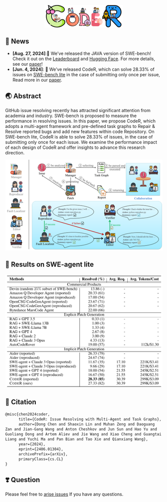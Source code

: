<p align="center">
  <a href="https://github.com/NL2Code/CodeR">
    <img src="figs/coder_logo.png" width="50%" alt="Logo of CodeR" />
  </a>
</p>

## 📰 News
* **[Aug. 27, 2024]**:🎉 We’ve released the JAVA version of SWE-bench! Check it out on the [Leaderboard](https://multi-swe-bench.github.io) and [Hugging Face](https://huggingface.co/datasets/Daoguang/Multi-SWE-bench). For more details, see our [paper](https://arxiv.org/pdf/2408.14354)!
* **[Jun. 4, 2024]**: 🎉 We’ve released CodeR, which can solve $28.33$% of issues on [SWE-bench lite](https://www.swebench.com) in the case of submitting only once per issue, Read more in our [paper](https://arxiv.org/pdf/2406.01304).

## 🌏 Abstract
GitHub issue resolving recently has attracted significant attention from academia and industry. SWE-bench is proposed to measure the performance in resolving issues. In this paper, we propose CodeR, which adopts a multi-agent framework and pre-defined task graphs to Repair & Resolve reported bugs and add new features within code Repository. On SWE-bench lite, CodeR is able to solve $28.33$% of issues, in the case of submitting only once for each issue. We examine the performance impact of each design of CodeR and offer insights to advance this research direction.

![CodeR](figs/multi-agent-framework.png)

## 🧪 Results on SWE-agent lite
![CodeR](figs/coder-results.png)

## 📗 Citation
```
@misc{chen2024coder,
      title={CodeR: Issue Resolving with Multi-Agent and Task Graphs}, 
      author={Dong Chen and Shaoxin Lin and Muhan Zeng and Daoguang Zan and Jian-Gang Wang and Anton Cheshkov and Jun Sun and Hao Yu and Guoliang Dong and Artem Aliev and Jie Wang and Xiao Cheng and Guangtai Liang and Yuchi Ma and Pan Bian and Tao Xie and Qianxiang Wang},
      year={2024},
      eprint={2406.01304},
      archivePrefix={arXiv},
      primaryClass={cs.CL}
}
```

## ❣️ Question

Please feel free to [arise issues](https://github.com/NL2Code/CodeR/issues/new) If you have any questions.
